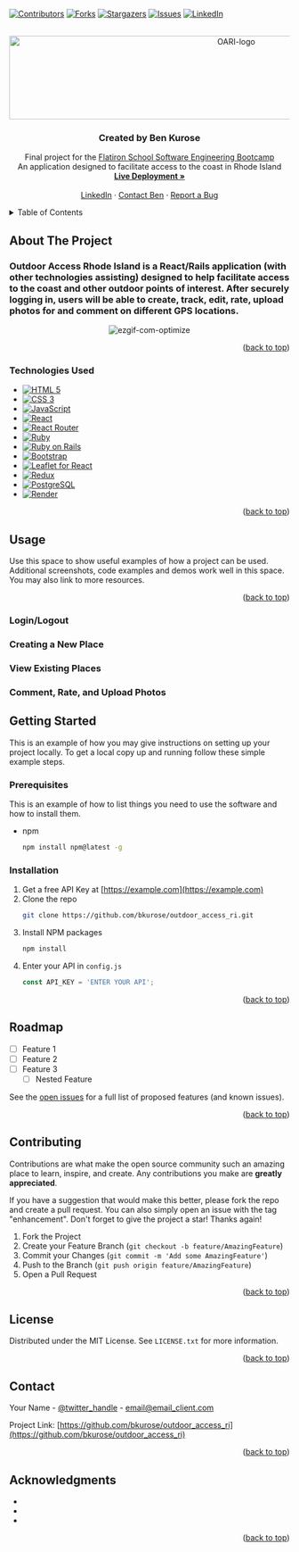  <!-- Improved compatibility of back to top link: See: https://github.com/othneildrew/Best-README-Template/pull/73 -->
<a name="readme-top"></a>
<!--
*** Thanks for checking out the Best-README-Template. If you have a suggestion
*** that would make this better, please fork the repo and create a pull request
*** or simply open an issue with the tag "enhancement".
*** Don't forget to give the project a star!
*** Thanks again! Now go create something AMAZING! :D
-->



<!-- PROJECT SHIELDS -->
<!--
*** I'm using markdown "reference style" links for readability.
*** Reference links are enclosed in brackets [ ] instead of parentheses ( ).
*** See the bottom of this document for the declaration of the reference variables
*** for contributors-url, forks-url, etc. This is an optional, concise syntax you may use.
*** https://www.markdownguide.org/basic-syntax/#reference-style-links
-->
[![Contributors][contributors-shield]][contributors-url]
[![Forks][forks-shield]][forks-url]
[![Stargazers][stars-shield]][stars-url]
[![Issues][issues-shield]][issues-url]
[![LinkedIn][linkedin-shield]][linkedin-url]



<!-- PROJECT LOGO -->
<br />
<div align="center">
  <a href="https://github.com/bkurose/outdoor_access_ri">
    <img src="https://i.ibb.co/2KnPSt4/OARI-logo.jpg" alt="OARI-logo" width="800" height="150">
  </a>

<h3 align="center">Created by Ben Kurose</h3>

  <p align="center">
    Final project for the <a href="https://flatironschool.com/courses/coding-bootcamp/">Flatiron School Software Engineering Bootcamp</a><br />An application designed to facilitate access to the coast in Rhode Island
    <br />
    <a href="https://outdoor-access-ri.onrender.com/"><strong>Live Deployment »</strong></a>
    <br />
    <br />
    <a href="https://www.linkedin.com/in/benjamin-kurose/">LinkedIn</a>
    ·
    <a href="mailto:ben.kurose@gmail.com">Contact Ben</a>
    ·
    <a href="https://github.com/bkurose/outdoor_access_ri/issues">Report a Bug</a>
  </p>
</div>



<!-- TABLE OF CONTENTS -->
<details>
  <summary>Table of Contents</summary>
  <ol>
    <li>
      <a href="#about-the-project">About The Project</a>
      <ul>
        <li><a href="#technologies-used">Technologies Used</a></li>
      </ul>
    </li>
    <li>
      <a href="#usage">Usage</a>
      <ul>
        <li><a href="#loginlogout">Login/Logout</a></li>
        <li><a href="#creating-a-new-place">Create a New Place</a></li>
        <li><a href="#view-existing-places">View Existing Places</a></li>
        <li><a href="#comment-rate-and-upload-photos">Comment, Rate and Upload Photos</a></li>
      </ul>
    </li>
    <li>
      <a href="#getting-started">Getting Started</a>
    </li>
        <li><a href="#roadmap">Roadmap</a></li>
    <li><a href="#contributing">Contributing</a></li>
    <li><a href="#license">License</a></li>
    <li><a href="#contact">Contact</a></li>
    <li><a href="#acknowledgments">Acknowledgments</a></li>
  </ol>
</details>



<!-- ABOUT THE PROJECT -->
## About The Project

<h3>Outdoor Access Rhode Island is a React/Rails application (with other technologies assisting) designed to help facilitate access to the coast and other outdoor points of interest. After securely logging in, users will be able to create, track, edit, rate, upload photos for and comment on different GPS locations. </h3>
<p align="center">
<img src="https://i.ibb.co/3hFmGW6/ezgif-com-optimize.gif" alt="ezgif-com-optimize" border="0">
<!-- <img src="https://i.ibb.co/5K5Wq4P/ezgif-com-gif-maker-1.gif" alt="ezgif-com-gif-maker-1"  width="90%" /> -->
</p>

<!--Here's a blank template to get started: To avoid retyping too much info. Do a search and replace with your text editor for the following: `github_username`, `repo_name`, `twitter_handle`, `linkedin_username`, `email_client`, `email`, `project_title`, `project_description` -->

<p align="right">(<a href="#readme-top">back to top</a>)</p>



### Technologies Used

* [![HTML 5][HTML5]][HTML5-url]
* [![CSS 3][CSS3]][CSS3-url]
* [![JavaScript][JavaScript.com]][JavaScript-url]
* [![React][React.js]][React-url]
* [![React Router][ReactRouter.js]][ReactRouter-url]
* [![Ruby][Ruby]][Ruby-url]
* [![Ruby on Rails][Rails]][Rails-url]
* [![Bootstrap][Bootstrap.com]][Bootstrap-url]
* [![Leaflet for React][Leaflet]][Leaflet-url]
* [![Redux][Redux.js]][Redux-url]
* [![PostgreSQL][Postgres]][Postgres-url]
* [![Render][Render.io]][Render-url]


<p align="right">(<a href="#readme-top">back to top</a>)</p>


<!-- USAGE EXAMPLES -->
## Usage

Use this space to show useful examples of how a project can be used. Additional screenshots, code examples and demos work well in this space. You may also link to more resources.


<p align="right">(<a href="#readme-top">back to top</a>)</p>

### Login/Logout

### Creating a New Place

### View Existing Places

### Comment, Rate, and Upload Photos


<!-- GETTING STARTED -->
## Getting Started

This is an example of how you may give instructions on setting up your project locally.
To get a local copy up and running follow these simple example steps.

### Prerequisites

This is an example of how to list things you need to use the software and how to install them.
* npm
  ```sh
  npm install npm@latest -g
  ```

### Installation

1. Get a free API Key at [https://example.com](https://example.com)
2. Clone the repo
   ```sh
   git clone https://github.com/bkurose/outdoor_access_ri.git
   ```
3. Install NPM packages
   ```sh
   npm install
   ```
4. Enter your API in `config.js`
   ```js
   const API_KEY = 'ENTER YOUR API';
   ```

<p align="right">(<a href="#readme-top">back to top</a>)</p>







<!-- ROADMAP -->
## Roadmap

- [ ] Feature 1
- [ ] Feature 2
- [ ] Feature 3
    - [ ] Nested Feature

See the [open issues](https://github.com/bkurose/outdoor_access_ri/issues) for a full list of proposed features (and known issues).

<p align="right">(<a href="#readme-top">back to top</a>)</p>



<!-- CONTRIBUTING -->
## Contributing

Contributions are what make the open source community such an amazing place to learn, inspire, and create. Any contributions you make are **greatly appreciated**.

If you have a suggestion that would make this better, please fork the repo and create a pull request. You can also simply open an issue with the tag "enhancement".
Don't forget to give the project a star! Thanks again!

1. Fork the Project
2. Create your Feature Branch (`git checkout -b feature/AmazingFeature`)
3. Commit your Changes (`git commit -m 'Add some AmazingFeature'`)
4. Push to the Branch (`git push origin feature/AmazingFeature`)
5. Open a Pull Request

<p align="right">(<a href="#readme-top">back to top</a>)</p>



<!-- LICENSE -->
## License

Distributed under the MIT License. See `LICENSE.txt` for more information.

<p align="right">(<a href="#readme-top">back to top</a>)</p>



<!-- CONTACT -->
## Contact

Your Name - [@twitter_handle](https://twitter.com/twitter_handle) - email@email_client.com

Project Link: [https://github.com/bkurose/outdoor_access_ri](https://github.com/bkurose/outdoor_access_ri)

<p align="right">(<a href="#readme-top">back to top</a>)</p>



<!-- ACKNOWLEDGMENTS -->
## Acknowledgments

* []()
* []()
* []()

<p align="right">(<a href="#readme-top">back to top</a>)</p>



<!-- MARKDOWN LINKS & IMAGES -->
<!-- https://www.markdownguide.org/basic-syntax/#reference-style-links -->
[contributors-shield]: https://img.shields.io/github/contributors/bkurose/outdoor_access_ri.svg?style=for-the-badge
[contributors-url]: https://github.com/bkurose/outdoor_access_ri/graphs/contributors
[forks-shield]: https://img.shields.io/github/forks/bkurose/outdoor_access_ri.svg?style=for-the-badge
[forks-url]: https://github.com/bkurose/outdoor_access_ri/network/members
[stars-shield]: https://img.shields.io/github/stars/bkurose/outdoor_access_ri.svg?style=for-the-badge
[stars-url]: https://github.com/bkurose/outdoor_access_ri/stargazers
[issues-shield]: https://img.shields.io/github/issues/bkurose/outdoor_access_ri.svg?style=for-the-badge
[issues-url]: https://github.com/bkurose/outdoor_access_ri/issues
[license-shield]: https://img.shields.io/github/license/bkurose/outdoor_access_ri.svg?style=for-the-badge
[license-url]: https://github.com/bkurose/outdoor_access_ri/blob/master/LICENSE.txt
[linkedin-shield]: https://img.shields.io/badge/-LinkedIn-black.svg?style=for-the-badge&logo=linkedin&colorB=555
[linkedin-url]: https://www.linkedin.com/in/benjamin-kurose/
[product-screenshot]: https://i.ibb.co/vqcw7h0/OARI-main-screenshot.jpg
[Ruby]: https://img.shields.io/badge/Ruby-CC342D?style=for-the-badge&logo=ruby&logoColor=white
[Ruby-url]: https://www.ruby-lang.org/en/
[React.js]: https://img.shields.io/badge/React-20232A?style=for-the-badge&logo=react&logoColor=61DAFB
[React-url]: https://reactjs.org/
[ReactRouter.js]: https://img.shields.io/badge/React_Router-CA4245?style=for-the-badge&logo=react-router&logoColor=white
[ReactRouter-url]: https://reactrouter.com/
[HTML5]: https://img.shields.io/badge/HTML5-E34F26?style=for-the-badge&logo=html5&logoColor=white
[HTML5-url]: https://html.com/html5/
[CSS3]: https://img.shields.io/badge/CSS3-1572B6?style=for-the-badge&logo=css3&logoColor=white
[CSS3-url]: https://www.w3.org/Style/CSS/Overview.en.html
[Rails]: https://img.shields.io/badge/Ruby_on_Rails-CC0000?style=for-the-badge&logo=ruby-on-rails&logoColor=white
[Rails-url]: https://rubyonrails.org/
[Bootstrap.com]: https://img.shields.io/badge/Bootstrap-563D7C?style=for-the-badge&logo=bootstrap&logoColor=white
[Bootstrap-url]: https://getbootstrap.com
[JavaScript.com]: https://img.shields.io/badge/JavaScript-323330?style=for-the-badge&logo=javascript&logoColor=F7DF1E
[JavaScript-url]: https://www.javascript.com/ 
[Leaflet]: https://img.shields.io/badge/Leaflet-199900?style=for-the-badge&logo=Leaflet&logoColor=white
[Leaflet-url]: https://leafletjs.com/ 
[Redux.js]: https://img.shields.io/badge/Redux-593D88?style=for-the-badge&logo=redux&logoColor=white
[Redux-url]: https://redux.js.org/ 
[Postgres]: https://img.shields.io/badge/PostgreSQL-316192?style=for-the-badge&logo=postgresql&logoColor=white
[Postgres-url]: https://www.postgresql.org/
[Render.io]: https://img.shields.io/badge/Render-46E3B7?style=for-the-badge&logo=render&logoColor=white
[Render-url]: https://render.com/